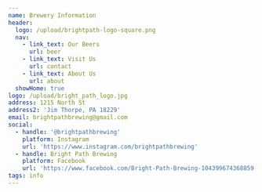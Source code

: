 ```yaml
---
name: Brewery Information
header:
  logo: /upload/brightpath-logo-square.png
  nav:
    - link_text: Our Beers
      url: beer
    - link_text: Visit Us
      url: contact
    - link_text: About Us
      url: about
  showHome: true
logo: /upload/bright_path_logo.jpg
address: 1215 North St
address2: 'Jim Thorpe, PA 18229'
email: brightpathbrewing@gmail.com
social:
  - handle: '@brightpathbrewing'
    platform: Instagram
    url: 'https://www.instagram.com/brightpathbrewing'
  - handle: Bright Path Brewing
    platform: Facebook
    url: 'https://www.facebook.com/Bright-Path-Brewing-104399674368859'
tags: info
---
```


